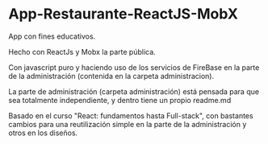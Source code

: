 # App-Restaurante-ReactJS-MobX

App con fines educativos.

Hecho con ReactJs y Mobx la parte pública. 

Con javascript puro y haciendo uso de los servicios de FireBase en la parte de la administración (contenida en la carpeta administracion).

La parte de administración (carpeta administración) está pensada para que sea totalmente independiente, y dentro tiene un propio readme.md

Basado en el curso  "React: fundamentos hasta Full-stack", con bastantes cambios para una reutilización simple en la parte de la administración y otros en los diseños.

